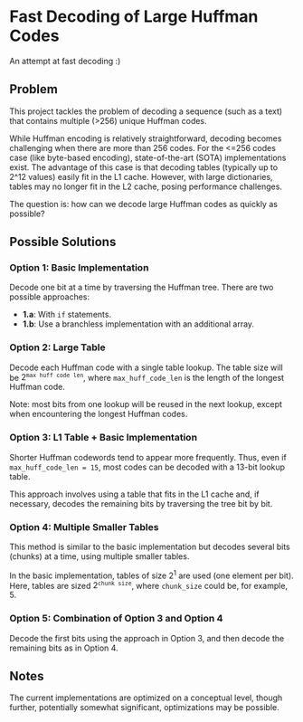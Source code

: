 # Fast Decoding of Large Huffman Codes

An attempt at fast decoding :)

## Problem

This project tackles the problem of decoding a sequence (such as a text) that contains multiple (>256) unique Huffman codes. 

While Huffman encoding is relatively straightforward, decoding becomes challenging when there are more than 256 codes. For the <=256 codes case (like byte-based encoding), state-of-the-art (SOTA) implementations exist. The advantage of this case is that decoding tables (typically up to 2^12 values) easily fit in the L1 cache. However, with large dictionaries, tables may no longer fit in the L2 cache, posing performance challenges.

The question is: how can we decode large Huffman codes as quickly as possible?

## Possible Solutions

### Option 1: Basic Implementation

Decode one bit at a time by traversing the Huffman tree. There are two possible approaches:
- **1.a**: With `if` statements.
- **1.b**: Use a branchless implementation with an additional array.

### Option 2: Large Table

Decode each Huffman code with a single table lookup. The table size will be $2^{\texttt{max huff code len}}$, where `max_huff_code_len` is the length of the longest Huffman code. 

Note: most bits from one lookup will be reused in the next lookup, except when encountering the longest Huffman codes.

### Option 3: L1 Table + Basic Implementation

Shorter Huffman codewords tend to appear more frequently. Thus, even if `max_huff_code_len = 15`, most codes can be decoded with a 13-bit lookup table.

This approach involves using a table that fits in the L1 cache and, if necessary, decodes the remaining bits by traversing the tree bit by bit.

### Option 4: Multiple Smaller Tables

This method is similar to the basic implementation but decodes several bits (chunks) at a time, using multiple smaller tables.

In the basic implementation, tables of size $2^1$ are used (one element per bit). Here, tables are sized $2^{\texttt{chunk size} }$, where `chunk_size` could be, for example, 5.

### Option 5: Combination of Option 3 and Option 4

Decode the first bits using the approach in Option 3, and then decode the remaining bits as in Option 4.

## Notes

The current implementations are optimized on a conceptual level, though further, potentially somewhat significant, optimizations may be possible.
